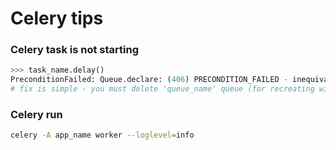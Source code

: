 # Celery tips

### Celery task is not starting
```Python
>>> task_name.delay()
PreconditionFailed: Queue.declare: (406) PRECONDITION_FAILED - inequivalent arg 'x-max-priority' for queue 'queue_name' in vhost 'vhost_name': received the value '7' of type 'signedint' but current is none
# fix is simple - you must delete 'queue_name' queue (for recreating with new settings)
```

### Celery run
```Bash
celery -A app_name worker --loglevel=info
```

